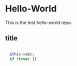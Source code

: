 Hello-World
===========

This is the test hello-world repo.

title
---


```PHP

  $this->abc;
  if (true) {}

```
